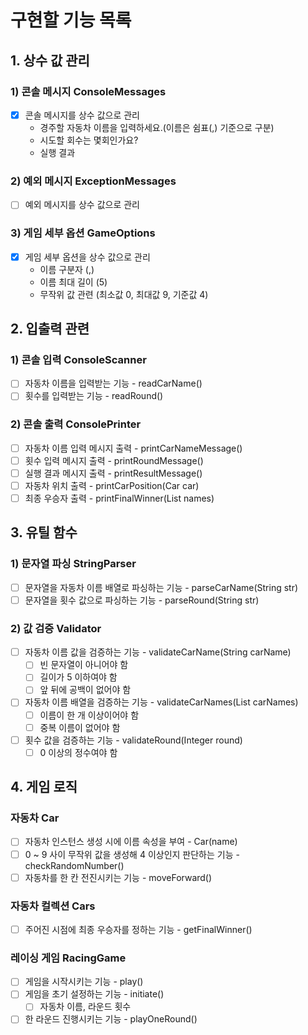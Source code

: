 # 구현할 기능 목록

## 1. 상수 값 관리
### 1) 콘솔 메시지 ConsoleMessages
- [x] 콘솔 메시지를 상수 값으로 관리
  - 경주할 자동차 이름을 입력하세요.(이름은 쉼표(,) 기준으로 구분)
  - 시도할 회수는 몇회인가요?
  - 실행 결과

### 2) 예외 메시지 ExceptionMessages
- [ ] 예외 메시지를 상수 값으로 관리

### 3) 게임 세부 옵션 GameOptions
- [x] 게임 세부 옵션을 상수 값으로 관리
  - 이름 구분자 (,)
  - 이름 최대 길이 (5)
  - 무작위 값 관련 (최소값 0, 최대값 9, 기준값 4)

## 2. 입출력 관련
### 1) 콘솔 입력 ConsoleScanner
- [ ] 자동차 이름을 입력받는 기능 - readCarName()
- [ ] 횟수를 입력받는 기능 - readRound()

### 2) 콘솔 출력 ConsolePrinter
- [ ] 자동차 이름 입력 메시지 출력 - printCarNameMessage()
- [ ] 횟수 입력 메시지 출력 - printRoundMessage()
- [ ] 실행 결과 메시지 출력 - printResultMessage()
- [ ] 자동차 위치 출력 - printCarPosition(Car car)
- [ ] 최종 우승자 출력 - printFinalWinner(List<String> names)

## 3. 유틸 함수
### 1) 문자열 파싱 StringParser
- [ ] 문자열을 자동차 이름 배열로 파싱하는 기능 - parseCarName(String str)
- [ ] 문자열을 횟수 값으로 파싱하는 기능 - parseRound(String str)

### 2) 값 검증 Validator
- [ ] 자동차 이름 값을 검증하는 기능 - validateCarName(String carName)
  - [ ] 빈 문자열이 아니어야 함
  - [ ] 길이가 5 이하여야 함
  - [ ] 앞 뒤에 공백이 없어야 함
- [ ] 자동차 이름 배열을 검증하는 기능 - validateCarNames(List<String> carNames)
  - [ ] 이름이 한 개 이상이어야 함
  - [ ] 중복 이름이 없어야 함
- [ ] 횟수 값을 검증하는 기능 - validateRound(Integer round)
  - [ ] 0 이상의 정수여야 함

## 4. 게임 로직
### 자동차 Car
- [ ] 자동차 인스턴스 생성 시에 이름 속성을 부여 - Car(name)
- [ ] 0 ~ 9 사이 무작위 값을 생성해 4 이상인지 판단하는 기능 - checkRandomNumber()
- [ ] 자동차를 한 칸 전진시키는 기능 - moveForward()

### 자동차 컬렉션 Cars
- [ ] 주어진 시점에 최종 우승자를 정하는 기능 - getFinalWinner()

### 레이싱 게임 RacingGame
- [ ] 게임을 시작시키는 기능 - play()
- [ ] 게임을 초기 설정하는 기능 - initiate()
  - [ ] 자동차 이름, 라운드 횟수
- [ ] 한 라운드 진행시키는 기능 - playOneRound()
